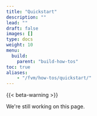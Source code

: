 ```yaml
---
title: "Quickstart"
description: ""
lead: ""
draft: false
images: []
type: docs
weight: 10
menu:
  build:
    parent: "build-how-tos"
toc: true
aliases:
    - "/fvm/how-tos/quickstart/"
---
```


{{< beta-warning >}}

We're still working on this page.
